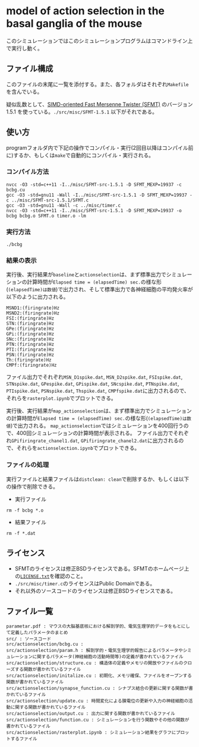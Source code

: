# model of action selection in the basal ganglia of the mouse
このシミュレーションではこのシミュレーションプログラムはコマンドライン上で実⾏し動く。
## ファイル構成

このファイルの末尾に一覧を添付する。また、各フォルダはそれぞれ`Makefile`を含んでいる。

疑似乱数として、[SIMD-oriented Fast Mersenne Twister (SFMT)](http://www.math.sci.hiroshima-u.ac.jp/m-mat/MT/SFMT/index-jp.html) のバージョン 1.5.1 を使っている。`./src/misc/SFMT-1.5.1` 以下がそれである。

## 使い方
programフォルダ内で下記の操作でコンパイル・実行(2回目以降はコンパイル前に)するか、もしくは`make`で自動的にコンパイル・実行される。

### コンパイル方法

```
nvcc -O3 -std=c++11 -I../misc/SFMT-src-1.5.1 -D SFMT_MEXP=19937 -c bcbg.cu
gcc -O3 -std=gnu11 -Wall -I../misc/SFMT-src-1.5.1 -D SFMT_MEXP=19937 -c ../misc/SFMT-src-1.5.1/SFMT.c
gcc -O3 -std=gnu11 -Wall -c ../misc/timer.c
nvcc -O3 -std=c++11 -I../misc/SFMT-src-1.5.1 -D SFMT_MEXP=19937 -o bcbg bcbg.o SFMT.o timer.o -lm
```
### 実行方法

```
./bcbg
```
### 結果の表示
実行後、実行結果が`baseline`と`actionselection`は、まず標準出力でシミュレーションの計算時間が`Elapsed time = (elapsedTime) sec.`の様な形(`(elapsedTime)は数値`)で出力され、そして標準出力で各神経細胞の平均発火率が以下のように出力される。
```
MSND1:(firingrate)Hz
MSND2:(firingrate)Hz
FSI:(firingrate)Hz
STN:(firingrate)Hz
GPe:(firingrate)Hz
GPi:(firingrate)Hz
SNc:(firingrate)Hz
PTN:(firingrate)Hz
PTI:(firingrate)Hz
PSN:(firingrate)Hz
Th:(firingrate)Hz
CMPf:(firingrate)Hz
```
ファイル出力でそれぞれ`MSN_D1spike.dat`, `MSN_D2spike.dat`, `FSIspike.dat`, `STNspike.dat`, `GPespike.dat`, `GPispike.dat`, `SNcspike.dat`, `PTNspike.dat`, `PTIspike.dat`, `PSNspike.dat`, `Thspike.dat`, `CMPfspike.dat`に出力されるので、それらを`rasterplot.ipynb`でプロットできる。

実行後、実行結果が`map_actionselection`は、まず標準出力でシミュレーションの計算時間が`Elapsed time = (elapsedTime) sec.`の様な形(`(elapsedTime)は数値`)で出力される。
`map_actionselection`ではシミュレーションを400回行うので、400回シミュレーションの計算時間が表示される。
ファイル出力でそれぞれ`GPifiringrate_chanel1.dat`, `GPifiringrate_chanel2.dat`に出力されるので、それらを`actionselection.ipynb`でプロットできる。

### ファイルの処理
実行ファイルと結果ファイルは`distclean: clean`で削除するか、もしくは以下の操作で削除できる。
- 実行ファイル
```
rm -f bcbg *.o
```
- 結果ファイル
```
rm -f *.dat
```

## ライセンス

- SFMTのライセンスは修正BSDライセンスである。SFMTのホームページ上の[`LICENSE.txt`](http://www.math.sci.hiroshima-u.ac.jp/m-mat/MT/SFMT/LICENSE.txt)を確認のこと。
- `./src/misc/timer.c`のライセンスはPublic Domainである。
- それ以外のソースコードのライセンスは修正BSDライセンスである。

## ファイル一覧

```
parametar.pdf : マウスの大脳基底核における解剖学的、電気⽣理学的データをもとにして定義したパラメータのまとめ
src/ : ソースコード
src/actionselection/bcbg.cu : 
src/actionselection/param.h : 解剖学的・電気生理学的報告によるパラメータやシミュレーションに関するパラメータ(神経細胞の活動時間等)の定義が書かれているファイル
src/actionselection/structure.cu : 構造体の定義やメモリの開放やファイルのクローズする関数が書かれているファイル
src/actionselection/initalize.cu : 初期化、メモリ確保、ファイルをオープンする関数が書かれているファイル
src/actionselection/synapse_function.cu : シナプス結合の更新に関する関数が書かれているファイル
src/actionselection/update.cu : 時間変化による膜電位の更新や入力の神経細胞の活動に関する関数が書かれているファイル
src/actionselection/output.cu : 出力に関する関数が書かれているファイル
src/actionselection/function.cu : シミュレーションを行う関数やその他の関数が書かれているファイル
src/actionselection/rasterplot.ipynb : シミュレーション結果をグラフにプロットするファイル
```
